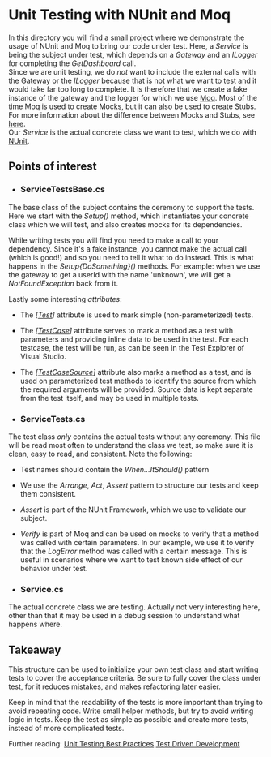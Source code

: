 # Unit Testing with NUnit and Moq

In this directory you will find a small project where we demonstrate the usage of NUnit and Moq to bring our code under test. 
Here, a _Service_ is being the subject under test, which depends on a _Gateway_ and an _ILogger_ for completing the _GetDashboard_ call. \
Since we are unit testing, we do *not* want to include the external calls with the Gateway or the _ILogger_ because that is not what we want to 
test and it would take far too long to complete. It is therefore that we create a fake instance of the gateway and the logger for which we use [Moq](https://github.com/moq).
Most of the time Moq is used to create Mocks, but it can also be used to create Stubs. 
For more information about the difference between Mocks and Stubs, see [here](https://martinfowler.com/articles/mocksArentStubs.html). \
Our _Service_ is the actual concrete class we want to test, which we do with [NUnit](https://github.com/moq).

## Points of interest

- ### ServiceTestsBase.cs

The base class of the subject contains the ceremony to support the tests. Here we start with the _Setup()_ method, which instantiates your concrete class which we will test, and also creates mocks for its dependencies.

While writing tests you will find you need to make a call to your dependency. Since it's a fake instance, you cannot make the actual call (which is good!) and so you need to tell it what to do instead. This is what happens in the _Setup{DoSomething}()_ methods. For example: when we use the gateway to get a userId with the name 'unknown', we will get a _NotFoundException_ back from it.

Lastly some interesting *attributes*:
- The *[[Test](https://docs.nunit.org/articles/nunit/writing-tests/attributes/test.html)]* attribute is used to mark simple (non-parameterized) tests.
- The *[[TestCase](https://docs.nunit.org/articles/nunit/writing-tests/attributes/testcase.html)]* attribute serves to mark a method as a test with parameters and providing inline data to be used in the test. For each testcase, the test will be run, as can be seen in the Test Explorer of Visual Studio.
- The *[[TestCaseSource](https://docs.nunit.org/articles/nunit/writing-tests/attributes/testcasesource.html)]* attribute also marks a method as a test, and is used on parameterized test methods to identify the source from which the required arguments will be provided. Source data is kept separate from the test itself, and may be used in multiple tests.

- ### ServiceTests.cs

The test class *only* contains the actual tests without any ceremony. This file will be read most often to understand the class we test, so make sure it is clean, easy to read, and consistent. Note the following:
- Test names should contain the _When...ItShould()_ pattern
- We use the _Arrange_, _Act_, _Assert_ pattern to structure our tests and keep them consistent.
- _Assert_ is part of the NUnit Framework, which we use to validate our subject.
- _Verify_ is part of Moq and can be used on mocks to verify that a method was called with certain parameters. In our example, we use it to verify that the _LogError_ method was called with a certain message. This is useful in scenarios where we want to test known side effect of our behavior under test. 

- ### Service.cs

The actual concrete class we are testing. Actually not very interesting here, other than that it may be used in a debug session to understand what happens where.

## Takeaway

This structure can be used to initialize your own test class and start writing tests to cover the acceptance criteria. Be sure to fully cover the class under test, for it reduces mistakes, and makes refactoring later easier.

Keep in mind that the readability of the tests is more important than trying to avoid repeating code. Write small helper methods, but try to avoid writing logic in tests. Keep the test as simple as possible and create more tests, instead of more complicated tests.

Further reading:
[Unit Testing Best Practices](https://docs.microsoft.com/en-us/dotnet/core/testing/unit-testing-best-practices)
[Test Driven Development](https://www.agilealliance.org/glossary/tdd/)